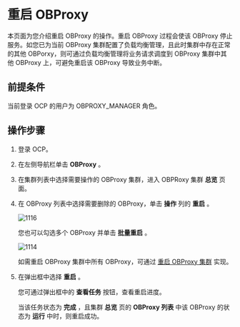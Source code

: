 重启 OBProxy
===============================

本页面为您介绍重启 OBProxy 的操作。重启 OBProxy 过程会使该 OBProxy 停止服务。如您已为当前 OBProxy 集群配置了负载均衡管理，且此时集群中存在正常的其他 OBPorxy，则可通过负载均衡管理将业务请求调度到 OBProxy 集群中其他 OBProxy 上，可避免重启该 OBProxy 导致业务中断。

前提条件
-------------------------

当前登录 OCP 的用户为 OBPROXY_MANAGER 角色。

操作步骤
-------------------------

1. 登录 OCP。



2. 在左侧导航栏单击 **OBProxy** 。



3. 在集群列表中选择需要操作的 OBProxy 集群，进入 OBPRoxy 集群 **总览** 页面。



4. 在 OBProxy 列表中选择需要删除的 OBProxy，单击 **操作** 列的 **重启** 。

   ![1116](https://help-static-aliyun-doc.aliyuncs.com/assets/img/zh-CN/1014487361/p358279.png)

   您也可以勾选多个 OBProxy 并单击 **批量重启** 。

   ![1114](https://help-static-aliyun-doc.aliyuncs.com/assets/img/zh-CN/1014487361/p358277.png)

   如需重启 OBProxy 集群中所有 OBProxy，可通过 [重启 OBProxy 集群](../8.obproxy-management/13.restart-obproxy-cluster.md) 实现。


5. 在弹出框中选择 **重启** 。

   您可通过弹出框中的 **查看任务** 按钮，查看重启进度。

   当该任务状态为 **完成** ，且集群 **总览** 页的 **OBProxy 列表** 中该 OBProxy 的状态为 **运行** 中时，则重启成功。
